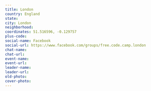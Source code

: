 ```yaml
---
title: London
country: England
state: 
city: London
neighborhood: 
coordinates: 51.516596, -0.129757
plus-code:
social-name: Facebook
social-url: https://www.facebook.com/groups/free.code.camp.london
chat-name:
chat-url:
event-name:
event-url:
leader-name:
leader-url:
old-photo: 
cover-photo:
---
```

